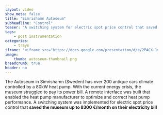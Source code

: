 ```yaml
---
layout: video
show_meta: false
title: "Simrishamn Autoseum"
subheadline: "Control"
teaser: "A switching system for electric spot price control that saved the museum up to 8300 €/month on their electricity bill"
tags:
    - post instrumentation
categories:
    - trays
iframe: '<iframe src="https://docs.google.com/presentation/d/e/2PACX-1vQvLs2-kLbCAycGHdLvvm5MzBQiy66S8JHmBXTs-Q6pepxyY2tI6--WHb3V8FRd9m-1yutAaC4FvlBw/embed?start=false&loop=false&delayms=10000&rm=minimal" frameborder="0" width="960" height="629" allowfullscreen="true" mozallowfullscreen="true" webkitallowfullscreen="true"></iframe>'
image:
    thumb: autoseum-thumbnail.png
breadcrumb: true
header: no
---
```

<!--more-->

The Autoseum in Simrishamn (Sweden) has over 200 antique cars climate controlled by a 80kW heat pump. With the current energy crisis, the museum struggled to pay its power bill. A remote interface was built that enabled the heat pump manufacturer to optimize and correct heat pump performance. A switching system was implemented for electric spot price control that **saved the museum up to 8300 €/month on their electricity bill**  
